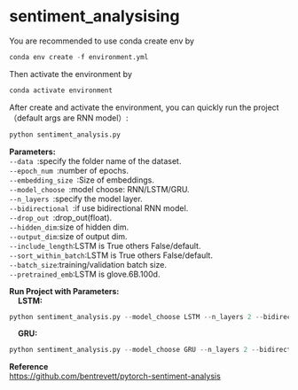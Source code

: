 # sentiment_analysising
You are recommended to use conda create env by   
  ```python
  conda env create -f environment.yml
  ```  
Then activate the environment  by   
  ```Python 
  conda activate environment
  ```

  After create and activate the environment, you can quickly run the project（default args are RNN model）:  
  ```Python   
  python sentiment_analysis.py 
  ```  
  
**Parameters:**  
  ```--data ```:specify the folder name of the dataset.  
  ```--epoch_num ```:number of epochs.  
  ```--embedding_size ```:Size of embeddings.  
  ```--model_choose ```:model choose: RNN/LSTM/GRU.   
  ```--n_layers ```:specify the model layer.  
  ```--bidirectional ```:if use bidirectional RNN model.     
  ```--drop_out ```:drop_out(float).  
  ```--hidden_dim```:size of hidden dim.   
  ```--output_dim```:size of output dim.  
  ```--include_length```:LSTM is True others False/default.  
  ```--sort_within_batch```:LSTM is True others False/default.  
  ```--batch_size```:training/validation batch size.  
  ```--pretrained_emb```:LSTM is glove.6B.100d.  
  
  
**Run Project with Parameters:**  
&nbsp;&nbsp;&nbsp;&nbsp;**LSTM:**  
  ```Python
  python sentiment_analysis.py --model_choose LSTM --n_layers 2 --bidirectional True --drop_out 0.5 --include_length True --sort_within_batch True --pretrained_emb glove.6B.100d 
  ```  
&nbsp;&nbsp;&nbsp;&nbsp;**GRU:**  
  ```Python
  python sentiment_analysis.py --model_choose GRU --n_layers 2 --bidirectional True --drop_out 0.25 
  ```   
  
**Reference**  
<https://github.com/bentrevett/pytorch-sentiment-analysis> 
  

  
 
  
